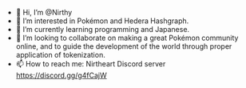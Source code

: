 - 👋 Hi, I’m @Nirthy
- 👀 I’m interested in Pokémon and Hedera Hashgraph.
- 🌱 I’m currently learning programming and Japanese.
- 💞️ I’m looking to collaborate on making a great Pokémon community online, and to guide the development of the world through proper application of tokenization.
- 📫 How to reach me: Nirtheart Discord server https://discord.gg/g4fCajW

<!---
Nirthy/Nirthy is a ✨ special ✨ repository because its `README.md` (this file) appears on your GitHub profile.
You can click the Preview link to take a look at your changes.
--->
